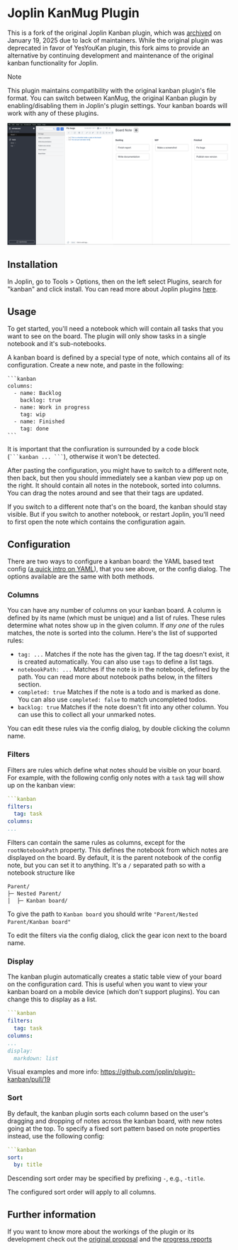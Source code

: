 # Joplin KanMug Plugin

This is a fork of the original Joplin Kanban plugin, which was [archived](https://github.com/joplin/plugin-kanban/issues/57) on January 19, 2025 due to lack of maintainers. While the original plugin was deprecated in favor of YesYouKan plugin, this fork aims to provide an alternative by continuing development and maintenance of the original kanban functionality for Joplin.

> [!NOTE]  
> This plugin maintains compatibility with the original kanban plugin's file format. You can switch between KanMug, the original Kanban plugin by enabling/disabling them in Joplin's plugin settings. Your kanban boards will work with any of these plugins.

![screenshot](images/kanban-screenshot.png)

## Installation

In Joplin, go to Tools > Options, then on the left select Plugins, search for "kanban" and click install. You can read more about Joplin plugins [here](https://joplinapp.org/plugins/).

## Usage

To get started, you'll need a notebook which will contain all tasks that you want to see on the board. The plugin will only show tasks in a single notebook and it's sub-notebooks.

A kanban board is defined by a special type of note, which contains all of its configuration. Create a new note, and paste in the following:

    ```kanban
    columns:
      - name: Backlog
        backlog: true
      - name: Work in progress
        tag: wip
      - name: Finished
        tag: done
    ```

It is important that the confiuration is surrounded by a code block (` ```kanban ... ``` `), otherwise it won't be detected.

After pasting the configuration, you might have to switch to a different note, then back, but then you should immediately see a kanban view pop up on the right. It should contain all notes in the notebook, sorted into columns. You can drag the notes around and see that their tags are updated.

If you switch to a different note that's on the board, the kanban should stay visible. But if you switch to another notebook, or restart Joplin, you'll need to first open the note which contains the configuration again.

## Configuration

There are two ways to configure a kanban board: the YAML based text config ([a quick intro on YAML](https://learnxinyminutes.com/docs/yaml/)), that you see above, or the config dialog. The options available are the same with both methods.

### Columns

You can have any number of columns on your kanban board. A column is defined by its name (which must be unique) and a list of rules. These rules determine what notes show up in the given column. If _any one_ of the rules matches, the note is sorted into the column. Here's the list of supported rules:

* `tag: ...` Matches if the note has the given tag. If the tag doesn't exist, it is created automatically. You can also use `tags` to define a list tags.
* `notebookPath: ...` Matches if the note is in the notebook, defined by the path. You can read more about notebook paths below, in the filters section.
* `completed: true` Matches if the note is a todo and is marked as done. You can also use `completed: false` to match uncompleted todos.
* `backlog: true` Matches if the note doesn't fit into any other column. You can use this to collect all your unmarked notes.

You can edit these rules via the config dialog, by double clicking the column name.

### Filters

Filters are rules which define what notes should be visible on your board. For example, with the following config only notes with a `task` tag will show up on the kanban view:

```yaml
```kanban
filters:
  tag: task
columns:
...
```

Filters can contain the same rules as columns, except for the `rootNotebookPath` property. This defines the notebook from which notes are displayed on the board. By default, it is the parent notebook of the config note, but you can set it to anything. It's a `/` separated path so with a notebook structure like

```
Parent/
├─ Nested Parent/
│  ├─ Kanban board/
```

To give the path to `Kanban board` you should write `"Parent/Nested Parent/Kanban board"`

To edit the filters via the config dialog, click the gear icon next to the board name.

### Display

The kanban plugin automatically creates a static table view of your board on the configuration card. This is useful when you want to view your kanban board on a mobile device (which don't support plugins). You can change this to display as a list. 

```yaml
```kanban
filters:
  tag: task
columns:
...
display:
  markdown: list
```

Visual examples and more info: https://github.com/joplin/plugin-kanban/pull/19

### Sort

By default, the kanban plugin sorts each column based on the user's dragging and dropping of notes across the kanban board, with new notes going at the top. To specify a fixed sort pattern based on note properties instead, use the following config:

```yaml
```kanban
sort:
  by: title
```

Descending sort order may be specified by prefixing `-`, e.g., `-title`.

The configured sort order will apply to all columns.

## Further information

If you want to know more about the workings of the plugin or its development check out the [original proposal](https://discourse.joplinapp.org/t/kanban-board-project/17469) and the [progress reports](https://discourse.joplinapp.org/t/kanban-board-project/17469)

